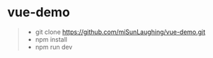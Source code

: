 # vue-demo
> * git clone https://github.com/miSunLaughing/vue-demo.git
> * npm install
> * npm run dev